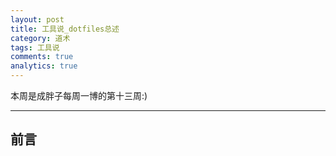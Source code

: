 ```yaml
---
layout: post
title: 工具说_dotfiles总述
category: 道术
tags: 工具说
comments: true
analytics: true
---
```


本周是成胖子每周一博的第十三周:)

---

## 前言
